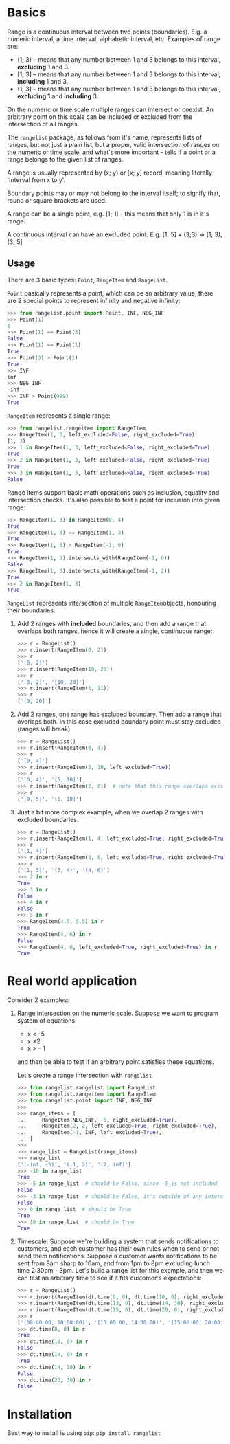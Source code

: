 # Basics

Range is a continuous interval between two points (boundaries). E.g. a numeric interval, a time interval, alphabetic interval, etc. Examples of range are:

- (1; 3) – means that any number between 1 and 3 belongs to this interval, **excluding** 1 and 3.
- [1; 3] – means that any number between 1 and 3 belongs to this interval, **including** 1 and 3.
- (1; 3] – means that any number between 1 and 3 belongs to this interval, **excluding 1** and **including**  3. 

On the numeric or time scale multiple ranges can intersect or coexist. An arbitrary point on this scale can be included or excluded from the intersection of all ranges. 

The `rangelist` package, as follows from it's name, represents lists of ranges, but not just a plain list, but a proper, valid intersection of ranges on the numeric or time scale, and what's more important - tells if a point or a range belongs to the given list of ranges. 

A range is usually represented by (x; y) or [x; y] record, meaning literally 'Interval from x to y'.

Boundary points may or may not belong to the interval itself; to signify that, round or square brackets are used.

A range can be a single point, e.g. [1; 1] - this means that only 1 is in it's range. 

A continuous interval can have an excluded point. E.g. [1; 5] + (3;3) => [1; 3), (3; 5]

## Usage

There are 3 basic types: `Point`, `RangeItem` and `RangeList`.

`Point` basically represents a point, which can be an arbitrary value; there are 2 special points to represent infinity and negative infinity:

```python
>>> from rangelist.point import Point, INF, NEG_INF
>>> Point(1)
1
>>> Point(1) == Point(3)
False
>>> Point(1) == Point(1)
True
>>> Point(3) > Point(1)
True
>>> INF
inf
>>> NEG_INF
-inf
>>> INF > Point(999)
True

```

`RangeItem` represents a single range:

```python
>>> from rangelist.rangeitem import RangeItem
>>> RangeItem(1, 3, left_excluded=False, right_excluded=True)
[1, 3)
>>> 1 in RangeItem(1, 3, left_excluded=False, right_excluded=True)
True
>>> 2 in RangeItem(1, 3, left_excluded=False, right_excluded=True)
True
>>> 3 in RangeItem(1, 3, left_excluded=False, right_excluded=True)
False
```

Range items support basic math operations such as inclusion, equality and intersection checks. It's also possible to test a point for inclusion into given range:

```python
>>> RangeItem(1, 3) in RangeItem(0, 4)
True
>>> RangeItem(1, 3) == RangeItem(1, 3)
True
>>> RangeItem(1, 3) > RangeItem(-1, 0)
True
>>> RangeItem(1, 3).intersects_with(RangeItem(-1, 0))
False
>>> RangeItem(1, 3).intersects_with(RangeItem(-1, 2))
True
>>> 2 in RangeItem(1, 3)
True

```

`RangeList` represents intersection of multiple `RangeItem`objects, honouring their boundaries:

1. Add 2 ranges with **included** boundaries, and then add a range that overlaps both ranges, hence it will create a single, continuous range:

   ```python
   >>> r = RangeList()
   >>> r.insert(RangeItem(0, 2))
   >>> r
   ['[0, 2]']
   >>> r.insert(RangeItem(10, 20))
   >>> r
   ['[0, 2]', '[10, 20]']
   >>> r.insert(RangeItem(1, 11))
   >>> r
   ['[0, 20]']
   ```

2. Add 2 ranges, one range has excluded boundary. Then add a range that overlaps both. In this case excluded boundary point must stay excluded (ranges will break):

   ```python
   >>> r = RangeList()
   >>> r.insert(RangeItem(0, 4))
   >>> r
   ['[0, 4]']
   >>> r.insert(RangeItem(5, 10, left_excluded=True))
   >>> r
   ['[0, 4]', '(5, 10]']
   >>> r.insert(RangeItem(2, 8))  # note that this range overlaps existing, but point 5 is excluded
   >>> r
   ['[0, 5)', '(5, 10]']
   ```

3. Just a bit more complex example, when we overlap 2 ranges with excluded boundaries:

   ```python
   >>> r = RangeList()
   >>> r.insert(RangeItem(1, 4, left_excluded=True, right_excluded=True))
   >>> r
   ['(1, 4)']
   >>> r.insert(RangeItem(3, 6, left_excluded=True, right_excluded=True))
   >>> r
   ['(1, 3)', '(3, 4)', '(4, 6)']
   >>> 2 in r
   True
   >>> 3 in r
   False
   >>> 4 in r
   False
   >>> 5 in r
   >>> RangeItem(4.5, 5.5) in r
   True
   >>> RangeItem(4, 6) in r
   False
   >>> RangeItem(4, 6, left_excluded=True, right_excluded=True) in r
   True
   ```

# Real world application

Consider 2 examples:

1. Range intersection on the numeric scale. Suppose we want to program system of equations:

   - x < -5
   - x ≠2
   - x > - 1

   and then be able to test if an arbitrary point satisfies these equations.

    Let's create a range intersection with `rangelist`

   ```python
   >>> from rangelist.rangelist import RangeList
   >>> from rangelist.rangeitem import RangeItem
   >>> from rangelist.point import INF, NEG_INF
   >>> 
   >>> range_items = [
   ...     RangeItem(NEG_INF, -5, right_excluded=True),
   ...     RangeItem(2, 2, left_excluded=True, right_excluded=True),
   ...     RangeItem(-1, INF, left_excluded=True),
   ... ]
   >>> 
   >>> range_list = RangeList(range_items)
   >>> range_list
   ['[-inf, -5)', '(-1, 2)', '(2, inf]']
   >>> -10 in range_list
   True
   >>> -5 in range_list  # should be False, since -5 is not included
   False
   >>> -3 in range_list  # should be False, it's outside of any interval
   False
   >>> 0 in range_list  # should be True
   True
   >>> 10 in range_list  # should be True
   True
   ```

2. Timescale. Suppose we're building a system that sends notifications to customers, and each customer has their own rules when to send or not send them notifications. Suppose a customer wants notifications to be sent from 8am sharp to 10am, and from 1pm to 8pm excluding lunch time 2:30pm - 3pm. Let's build a range list for this example, and then we can test an arbitrary time to see if it fits customer's expectations:

   ```python
   >>> r = RangeList()
   >>> r.insert(RangeItem(dt.time(8, 0), dt.time(10, 0), right_excluded=True))
   >>> r.insert(RangeItem(dt.time(13, 0), dt.time(14, 30), right_excluded=True))
   >>> r.insert(RangeItem(dt.time(15, 0), dt.time(20, 0), right_excluded=True))
   >>> r
   ['[08:00:00, 10:00:00)', '[13:00:00, 14:30:00)', '[15:00:00, 20:00:00)']
   >>> dt.time(8, 0) in r
   True
   >>> dt.time(10, 0) in r
   False
   >>> dt.time(14, 0) in r
   True
   >>> dt.time(14, 30) in r
   False
   >>> dt.time(20, 30) in r
   False
   ```

# Installation

Best way to install is using `pip`: `pip install rangelist`